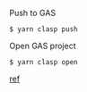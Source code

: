 Push to GAS
```
$ yarn clasp push
```

Open GAS project
```
$ yarn clasp open
```

[ref](https://imanengineer.net/typescript-dmm-eikaiwa-google-calendar/)
